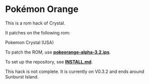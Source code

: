 # Pokémon Orange

This is a rom hack of Crystal.

It patches on the following rom:

Pokemon Crystal (USA)

To patch the ROM, use [**pokeorange-alpha-3.2.ips**](patches/pokeorange-alpha-3.2.ips).

To set up the repository, see [**INSTALL.md**](INSTALL.md).

This hack is not complete. It is currently on V0.3.2 and ends around Sunburst Island.
